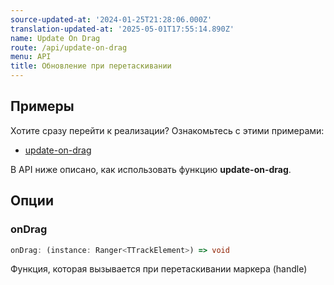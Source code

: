```yaml
---
source-updated-at: '2024-01-25T21:28:06.000Z'
translation-updated-at: '2025-05-01T17:55:14.890Z'
name: Update On Drag
route: /api/update-on-drag
menu: API
title: Обновление при перетаскивании
---
```

## Примеры
Хотите сразу перейти к реализации? Ознакомьтесь с этими примерами:

- [update-on-drag](../../examples/react/update-on-drag)

В API ниже описано, как использовать функцию **update-on-drag**.

## Опции

### onDrag

```ts
onDrag: (instance: Ranger<TTrackElement>) => void
```
Функция, которая вызывается при перетаскивании маркера (handle)
